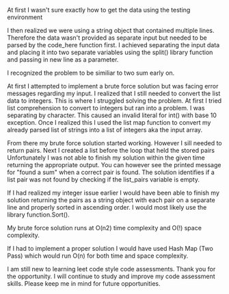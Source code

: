 At first I wasn't sure exactly how to get the data using the testing environment


I then realized we were using a string object that contained multiple lines. Therefore the data wasn't provided as separate input but needed to be parsed by the code_here function first. I achieved separating the input data and placing it into two separate variables using the split() library function and passing in new line as a parameter. 


I recognized the problem to be similiar to two sum early on. 


At first I attempted to implement a brute force solution but was facing error messages regarding my input. I realized that I still needed to convert the list data to integers. This is where I struggled solving the problem. At first I tried list comprehension to convert to integers but ran into a problem. I was separating by character. This caused an invalid literal for int() with base 10 exception. Once I realized this I used the list map function to convert my already parsed list of strings into a list of integers aka the input array. 


From there my brute force solution started working. However I sill needed to return pairs. Next I created a list before the loop that held the stored pairs Unfortunately I was not able to finish my solution within the given time returning the appropriate output. You can however see the printed message for "found a sum" when a correct pair is found. The solution identifies if a list pair was not found by checking if the list_pairs variable is empty. 


If I had realized my integer issue earlier I would have been able to finish my solution returning the pairs as a string object with each pair on a separate line and properly sorted in ascending order. I would most likely use the library function.Sort().


My brute force solution runs at O(n2) time complexity and O(!) space complexity. 


If I had to implement a proper solution I would have used Hash Map (Two Pass) which would run O(n) for both time and space complexity. 


I am still new to learning leet code style code assessments. Thank you for the opportunity. I will continue to study and improve my code assessment skills. Please keep me in mind for future opportunities.